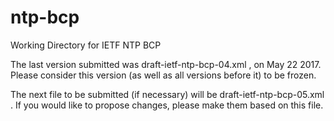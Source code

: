 # ntp-bcp
Working Directory for IETF NTP BCP

The last version submitted was draft-ietf-ntp-bcp-04.xml , on May 22 2017.
Please consider this version (as well as all versions before it) to be frozen.

The next file to be submitted (if necessary) will be draft-ietf-ntp-bcp-05.xml .
If you would like to propose changes, please make them based on this file.